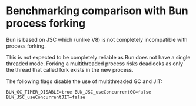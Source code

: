 # Benchmarking comparison with Bun process forking

Bun is based on JSC which (unlike V8) is not completely incompatible with
process forking.

This is not expected to be completely reliable as Bun does not have a single
threaded mode. Forking a multithreaded process risks deadlocks as only the
thread that called fork exists in the new process.

The following flags disable the use of multithreaded GC and JIT:
```
BUN_GC_TIMER_DISABLE=true BUN_JSC_useConcurrentGC=false BUN_JSC_useConcurrentJIT=false
```
